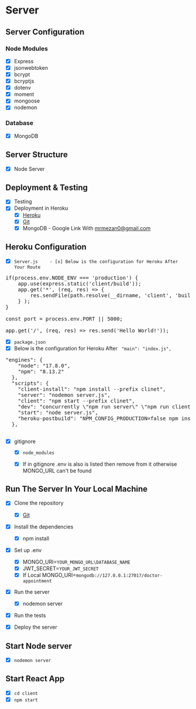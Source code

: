 # Server

## Server Configuration 
### Node Modules
- [x] Express
- [x] jsonwebtoken
- [x] bcrypt
- [x] bcryptjs
- [x] dotenv
- [x] moment
- [x] mongoose
- [x] nodemon

### Database
- [x] MongoDB

## Server Structure
- [x] Node Server


## Deployment & Testing
- [x] Testing
- [x] Deployment in Heroku
    - [x] [Heroku](https://doctor-call-healthy.herokuapp.com/)
    - [x] [Git](https://github.com/mrmezan06/doctor-appointment)
    - [x] MongoDB - Google Link With mrmezan0@gmail.com

## Heroku Configuration
- [x] `Server.js`
`    - [x] Below is the configuration for Heroku After Your Route`
<pre>
if(process.env.NODE_ENV === 'production') {
    app.use(express.static('client/build'));
    app.get('*', (req, res) => {
        res.sendFile(path.resolve(__dirname, 'client', 'build', 'index.html'));
    } );
}

const port = process.env.PORT || 5000;

app.get('/', (req, res) => res.send('Hello World!'));
</pre>
- [x] `package.json`
- [x] Below is the configuration for Heroku After ` "main": "index.js",`
<pre>
"engines": {
    "node": "17.8.0",
    "npm": "8.13.2"
  },
  "scripts": {
    "client-install": "npm install --prefix clinet",
    "server": "nodemon server.js",
    "client": "npm start --prefix clinet",
    "dev": "concurrently \"npm run server\" \"npm run client\"",
    "start": "node server.js",
    "heroku-postbuild": "NPM_CONFIG_PRODUCTION=false npm install --prefix client && npm run build --prefix client"
  },
  </pre>
- [x] gitignore
    - [x] `node_modules`
    - [x] If in gitignore .env is also is listed then remove from it otherwise MONGO_URL can't be found



## Run The Server In Your Local Machine
- [x] Clone the repository
    - [x] [Git](https://github.com/mrmezan06/doctor-appointment)
- [x] Install the dependencies
    - [x] npm install
- [x] Set up .env
    - [x] MONGO_URI=`YOUR_MONGO_URL\DATABASE_NAME`
    - [x] JWT_SECRET=`YOUR_JWT_SECRET`
    - [x] If Local MONGO_URI=`mongodb://127.0.0.1:27017/doctor-appointment`
- [x] Run the server
    - [x] nodemon server
- [x] Run the tests
- [x] Deploy the server


## Start Node server
- [x] `nodemon server`

## Start React App

- [x] `cd client`
- [x] `npm start`